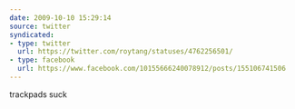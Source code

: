 ```yaml
---
date: 2009-10-10 15:29:14
source: twitter
syndicated:
- type: twitter
  url: https://twitter.com/roytang/statuses/4762256501/
- type: facebook
  url: https://www.facebook.com/10155666240078912/posts/155106741506
---
```


trackpads suck